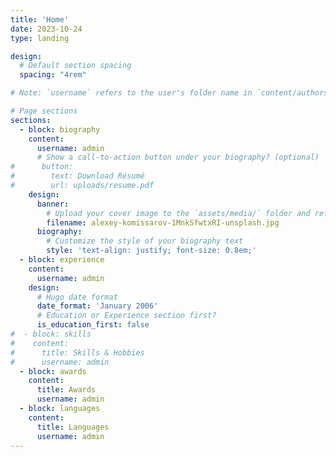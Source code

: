 ```yaml
---
title: 'Home'
date: 2023-10-24
type: landing

design:
  # Default section spacing
  spacing: "4rem"

# Note: `username` refers to the user's folder name in `content/authors/`

# Page sections
sections:
  - block: biography
    content:
      username: admin
      # Show a call-to-action button under your biography? (optional)
#      button:
#        text: Download Résumé
#        url: uploads/resume.pdf
    design:
      banner:
        # Upload your cover image to the `assets/media/` folder and reference it here
        filename: alexey-komissarov-1MnkSfwtxRI-unsplash.jpg
      biography:
        # Customize the style of your biography text
        style: 'text-align: justify; font-size: 0.8em;'
  - block: experience
    content:
      username: admin
    design:
      # Hugo date format
      date_format: 'January 2006'
      # Education or Experience section first?
      is_education_first: false
#  - block: skills
#    content:
#      title: Skills & Hobbies
#      username: admin
  - block: awards
    content:
      title: Awards
      username: admin
  - block: languages
    content:
      title: Languages
      username: admin
---
```

